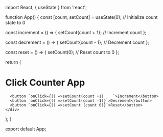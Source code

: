 import React, { useState } from 'react';

function App() {
  const [count, setCount] = useState(0); // Initialize count state to 0

  const increment = () => {
    setCount{count + 1}; // Increment count
  };

  const decrement = () => {
    setCount{count - 1}; // Decrement count
  };

  const reset = () => {
    setCount(0); // Reset count to 0
  };

  return (
    <div className="App">
      <h1>Click Counter App</h1>
     
      <button `onClick={() =>setCount(count +1)    `>Increment</button>
      <button `onClick={() =>setCount(count -1)}`>Decrement</button>
      <button `onClick={() =>setCount (count 0)}`>Reset</button>
    </div>
  );
}

export default App;